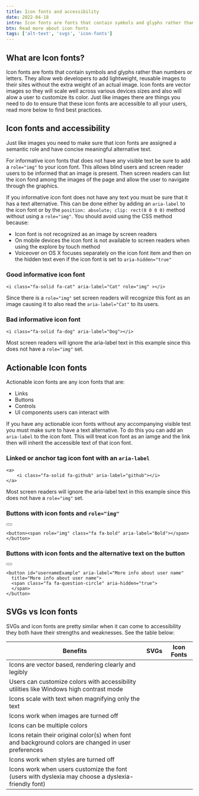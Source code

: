 ```yaml
---
title: Icon fonts and accessibility
date: 2022-04-18
intro: Icon fonts are fonts that contain symbols and glyphs rather than numbers or letters. Just like images we must ensure to apply some best practices to make them accessible to all our users.
btn: Read more about icon fonts
tags: ['alt-text', 'svgs', 'icon-fonts']
---
```


## What are Icon fonts?

Icon fonts are fonts that contain symbols and glyphs rather than numbers or letters. They allow web developers to add lightweight, reusable images to their sites without the extra weight of an actual image. Icon fonts are vector images so they will scale well across various devices sizes and also will alow a user to customize its color. Just like images there are things you need to do to ensure that these icon fonts are accessible to all your users, read more below to find best practices.

## Icon fonts and accessibility

Just like images you need to make sure that icon fonts are assigned a semantic role and have concise meaningful alternative text.

For informative icon fonts that does not have any visible text be sure to add a `role="img"` to your icon font. This allows blind users and screen reader users to be informed that an image is present. Then screen readers can list the icon fond among the images of the page and allow the user to navigate through the graphics.

If you informative icon font does not have any text you must be sure that it has a text alternative. This can be done either by adding an `aria-label` to the icon font or by the `position: absolute; clip: rect(0 0 0 0)` method without using a `role="img"`. You should avoid using the CSS method because:

- Icon font is not recognized as an image by screen readers
- On mobile devices the icon font is not available to screen readers when using the explore by touch method
- Voiceover on OS X focuses separately on the icon font item and then on the hidden text even if the icon font is set to `aria-hidden="true"`

### Good informative icon font

<div class="example">
    <i class="fa-solid fa-cat" aria-label="Cat" role="img" style="font-size: 2.5rem;"></i>
    
    <i class="fa-solid fa-cat" aria-label="Cat" role="img" ></i>
   <p>Since there is a <code aria-hidden="true">role="img"</code> set screen readers will recognize this font as an image causing it to also read the <code aria-hidden="true">aria-label="Cat"</code> to its users.</p>
</div>

### Bad informative icon font

<div class="example">
    <i class="fa-solid fa-dog" aria-label="Dog" style="font-size: 2.5rem;"></i>
    
    <i class="fa-solid fa-dog" aria-label="Dog"></i>
   <p>Most screen readers will ignore the aria-label text in this example since this does not have a <code aria-hidden="true">role="img"</code> set.</p>
</div>

## Actionable Icon fonts

Actionable icon fonts are any icon fonts that are:

- Links
- Buttons
- Controls
- UI components users can interact with

If you have any actionable icon fonts without any accompanying visible test you must make sure to have a text alternative. To do this you can add an `aria-label` to the icon font. This will treat icon font as an iamge and the link then will inherit the accessible text of that icon font.

### Linked or anchor tag icon font with an `aria-label`

<div class="example">
    <a href="https://github.com/mpeck99">
        <i class="fa-solid fa-github" aria-label="github" style="font-size: 4rem;"></i>
    </a>
    
    <a>
        <i class="fa-solid fa-github" aria-label="github"></i>
    </a>
  
   <p>Most screen readers will ignore the aria-label text in this example since this does not have a <code aria-hidden="true">role="img"</code> set.</p>
</div>

### Buttons with icon fonts and `role="img"`

<div class="example">
    <button><span role="img" class="fa fa-bold" aria-label="Bold"></span></button>
    
    <button><span role="img" class="fa fa-bold" aria-label="Bold"></span></button>

</div>

### Buttons with icon fonts and the alternative text on the button

<div class="example">
    <button id="usernameExample" aria-label="More info about user name" 
      title="More info about user name">
      <span class="fa fa-question-circle" aria-hidden="true">         
      </span>
   </button>
    
    <button id="usernameExample" aria-label="More info about user name" 
      title="More info about user name">
      <span class="fa fa-question-circle" aria-hidden="true">         
      </span>
    </button>

</div>

## SVGs vs Icon fonts

SVGs and icon fonts are pretty similar when it can come to accessibility they both have their strengths and weaknesses. See the table below:

<table class="table table-checked" aria-label="SVGs and Icon fonts benefits">
    <thead>
        <tr>
            <th id="benefits">Benefits</th>
            <th id="svg">SVGs</th>
            <th id="icn">Icon Fonts</th>
        </tr>
    </thead>
    <tbody>
        <tr>
            <td scope="col" headers="benefits" headers="benefits">Icons are vector based, rendering clearly and legibly</td>
            <td headers="benefits svg"><i class="fa-solid fa-circle-xmark unchecked" aria-label="Unchecked"></i></td>
            <td headers="benefits icn"><i class="fa-solid fa-circle-check checked" aria-label="Checked"></i></td>
        </tr>
        <tr>
            <td scope="col" headers="benefits">Users can customize colors with accessibility utilities like Windows high contrast mode </td>
            <td headers="benefits svg"><i class="fa-solid fa-circle-xmark unchecked" aria-label="Unchecked"></i></td>
            <td headers="benefits icn"><i class="fa-solid fa-circle-check checked" aria-label="Checked"></i></td>
        </tr>
        <tr>
            <td scope="col" headers="benefits">Icons scale with text when magnifying only the text</td>
            <td headers="benefits svg"><i class="fa-solid fa-circle-xmark unchecked" aria-label="Unchecked"></i></td>
            <td headers="benefits icn"><i class="fa-solid fa-circle-check checked" aria-label="Checked"></i></td>
        </tr>
        <tr>
            <td scope="col" headers="benefits">Icons work when images are turned off</td>
            <td headers="benefits svg"><i class="fa-solid fa-circle-xmark unchecked" aria-label="Unchecked"></i></td>
            <td headers="benefits icn"><i class="fa-solid fa-circle-check checked" aria-label="Checked"></i></td>
        </tr>
         <tr>
            <td scope="col" headers="benefits">Icons can be multiple colors</td>
            <td headers="benefits svg"><i class="fa-solid fa-circle-check checked" aria-label="Checked"></i></td>
            <td headers="benefits icn"><i class="fa-solid fa-circle-xmark unchecked" aria-label="Unchecked"></i></td>
        </tr>
         <tr>
            <td scope="col" headers="benefits">Icons retain their original color(s) when font and background colors are changed in user preferences</td>
            <td headers="benefits svg"><i class="fa-solid fa-circle-check checked" aria-label="Checked"></i></td>
            <td headers="benefits icn"><i class="fa-solid fa-circle-xmark unchecked" aria-label="Unchecked"></i></td>
        </tr>
         <tr>
            <td scope="col" headers="benefits">Icons work when styles are turned off</td>
            <td headers="benefits svg"><i class="fa-solid fa-circle-check checked" aria-label="Checked"></i></td>
            <td headers="benefits icn"><i class="fa-solid fa-circle-xmark unchecked" aria-label="Unchecked"></i></td>
        </tr>
         <tr>
            <td scope="col" headers="benefits">Icons work when users customize the font (users with dyslexia may choose a dyslexia-friendly font)</td>
            <td headers="benefits svg"><i class="fa-solid fa-circle-check checked" aria-label="Checked"></i></td>
            <td headers="benefits icn"><i class="fa-solid fa-circle-xmark unchecked" aria-label="Unchecked"></i></td>
        </tr>
    </tbody>
</table>

